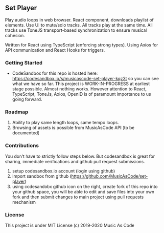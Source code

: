 ## Set Player

Play audio loops in web browser. React component, downloads playlist of elements. Use UI to mute/solo tracks. All tracks play at the same time. All tracks use ToneJS transport-based synchronization to ensure musical cohesion.

Written for React using TypeScript (enforcing strong types). Using Axios for API communication and React Hooks for triggers.

### Getting Started

* CodeSandbox for this repo is hosted here: https://codesandbox.io/s/musicascode-set-player-kqz3t so you can see what we have so far. This project is WORK-IN-PROGRESS at earliest stage possible. Almost nothing works. However attention to React, TypeScript, ToneJs, Axios, OpenID is of paramount importance to us going forward.

### Roadmap

1. Ability to play same length loops, same tempo loops.
2. Browsing of assets is possible from MusicAsCode API (to be documented)

### Contributions

You don't have to strictly follow steps below. But codesandbox is great for sharing, immediate verifications and github pull request submissions.

1. setup codesandbox.io account (login using github)
2. import sandbox from github (https://github.com/MusicAsCode/set-player)
3. using codesandobx github icon on the right, create fork of this repo into your github space, you will be able to edit and save files into your own fork and then submit changes to main project using pull requests mechanism

### License

This project is under MIT License (c) 2019-2020 Music As Code
